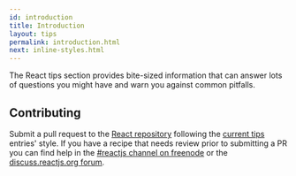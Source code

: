 ```yaml
---
id: introduction
title: Introduction
layout: tips
permalink: introduction.html
next: inline-styles.html
---
```


The React tips section provides bite-sized information that can answer lots of questions you might have and warn you against common pitfalls.

## Contributing

Submit a pull request to the [React repository](https://github.com/facebook/react) following the [current tips](https://github.com/facebook/react/tree/master/docs) entries' style. If you have a recipe that needs review prior to submitting a PR you can find help in the [#reactjs channel on freenode](irc://chat.freenode.net/reactjs) or the [discuss.reactjs.org forum](https://discuss.reactjs.org/).
